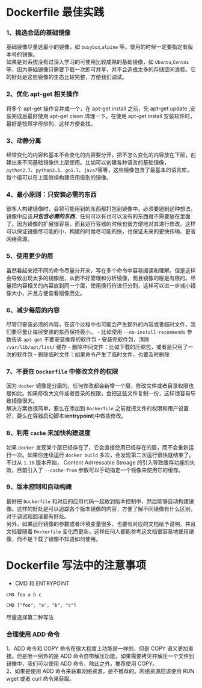 # Dockerfile 最佳实践

### 1、挑选合适的基础镜像

基础镜像尽量选最小的镜像，如 `busybox`,`alpine` 等。使用的时候一定要指定有版本号的镜像。<br>
如果是对系统没有过深入学习的可使用比较成熟的基础镜像，如 `Ubuntu`,`Centos` 等，因为基础镜像只需要下载一次即可共享，并不会造成太多的存储空间浪费。它的好处是这些镜像的生态比较完整，方便我们调试。

### 2、优化 apt-get 相关操作

将多个 apt-get 操作合并成一个，在 apt-get install 之前，先 apt-get update ,安装完成后最好使用 apt-get clean 清理一下。在使用 apt-get install 安装软件时，最好是按照字母排列，这样方便查找。

### 3、动静分离

经常变化的内容和基本不会变化的内容要分开，把不怎么变化的内容放在下层，创建出来不同基础镜像供上层使用。比如可以创建各种语言的基础镜像， `python2.7`、`python3.5`、`go1.7`、`java7`等等，这些镜像包含了最基本的语言库，每个组可以在上面继续构建应用级别的镜像。

### 4、最小原则：只安装必需的东西

很多人构建镜像时，会将可能用到的东西都打包到镜像中。必须要遏制这种想法，镜像中应该***只包含必需的东西***，任何可以有也可以没有的东西就不需要放在里面了。因为镜像的扩展很容易，而且运行容器的时候也很方便地对其进行修改。这样可以保证镜像尽可能的小，构建的时候尽可能的快，也保证未来的更快传输、更省网络资源。

### 5、使用更少的层

虽然看起来把不同的命令尽量分开来，写在多个命令中容易阅读和理解。但是这样会导致出现太多的镜像层，从而不好管理和分析镜像，而且镜像的层是有限的。尽量把内容相关的内容放到同一个层，使用换行符进行分割，这样可以进一步减小镜像大小，并且方便查看镜像历史。

### 6、减少每层的内容

尽管只安装必须的内容，在这个过程中也可能会产生额外的内容或者临时文件，我们要尽量让每层安装的东西保持最小。
	- 比如使用 `--no-install-recommends` 参数告诉 `apt-get` 不要安装推荐的软件包
	- 安装完软件包，清除 `/var/lib/apt/list/` 缓存
	- 删除中间文件：比如下载的压缩包，或者是只用了一次的软件包
	- 删除临时文件：如果命令产生了临时文件，也要及时删除

### 7、不要在 `Dockerfile` 中修改文件的权限

因为 `docker` 镜像是分层的，任何修改都会新增一个层，修改文件或者目录权限也是如此。如果修改大文件或者目录的权限，会把这些文件复制一份，这样很容易导致镜像很大。<br>
解决方案也很简单，要么在添加到 `Dockerfile` 之前就把文件的权限和用户设置好，要么在容器启动脚本(**entrypoint**)中做些修改。

### 8、利用 `cache` 来加快构建速度

如果 `Docker` 发现某个层已经存在了，它会直接使用已经存在的层，而不会重新运行一次。如果你连续运行 `docker build` 多次，会发现第二次运行很快就结束了。<br>
不过从 `1.10` 版本开始， Content Adrressable Stroage 的引入导致缓存功能的失效，目前引入了 `--cache-from` 参数可以手动指定一个镜像来使用它的缓存。

### 9、版本控制和自动构建

最好把 `Dockerfile` 和对应的应用代码一起放到版本控制中，然后能够自动构建镜像。这样的好处是可以追踪各个版本镜像的内容，方便了解不同镜像有什么区别，对于调试和回滚都有好处。<br>
另外，如果运行镜像的参数或者环境变量很多，也要有对应的文档给予说明，并且文档要随着 `Dockerfile` 变化而更新，这样任何人都能参考这文档很容易地使用镜像，而不是下载了镜像不知道如何使用。


# Dockerfile 写法中的注意事项

- CMD 和 ENTRYPOINT

```
CMD foo a b c
```

```
CMD ["foo", "a", "b", "c"]
```

尽量选择第二种写法

### 合理使用 ADD 命令

1、ADD 命令和 COPY 命令在很大程度上功能是一样的，但是 COPY 语义更加直接。但是唯一例外的是 ADD 命令自带解压功能，如果需要拷贝并解压一个文件到镜像中，我们可以使用 ADD 命令，除此之外，推荐使用 COPY。<br>
2、如果是使用 ADD 命令来获取网络资源，是不推荐的。网络资源应该使用 RUN wget 或者 curl 命令来获取。
